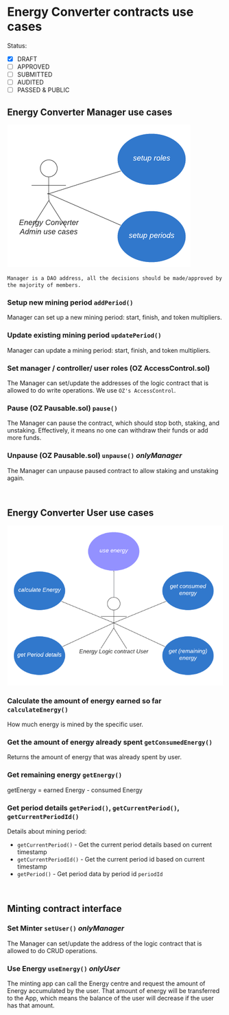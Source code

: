 # Energy Converter contracts use cases

Status: <br>

- [x] DRAFT
- [ ] APPROVED
- [ ] SUBMITTED
- [ ] AUDITED
- [ ] PASSED & PUBLIC

## Energy Converter Manager use cases

![Energy Converter admin use cases](assets/converter_storage_uc.png)

    Manager is a DAO address, all the decisions should be made/approved by the majority of members.

### Setup new mining period `addPeriod()`

Manager can set up a new mining period: start, finish, and token multipliers.

### Update existing mining period `updatePeriod()`

Manager can update a mining period: start, finish, and token multipliers.

### Set manager / controller/ user roles (OZ AccessControl.sol)

The Manager can set/update the addresses of the logic contract that is allowed to do write operations. We use `OZ's AccessControl`.

### Pause (OZ Pausable.sol) `pause()`

The Manager can pause the contract, which should stop both, staking, and unstaking. Effectively, it means no one can withdraw their funds or add more funds.

### Unpause (OZ Pausable.sol) `unpause()` _onlyManager_

The Manager can unpause paused contract to allow staking and unstaking again.

<br>

## Energy Converter User use cases

![Staking Logic contracts use cases](assets/converter_logic_uc.png)

### Calculate the amount of energy earned so far `calculateEnergy()`

How much energy is mined by the specific user.

### Get the amount of energy already spent `getConsumedEnergy()`

Returns the amount of energy that was already spent by user.

### Get remaining energy `getEnergy()`

getEnergy = earned Energy - consumed Energy

### Get period details `getPeriod()`, `getCurrentPeriod()`, `getCurrentPeriodId()`

Details about mining period:

- `getCurrentPeriod()` - Get the current period details based on current timestamp
- `getCurrentPeriodId()` - Get the current period id based on current timestamp
- `getPeriod()` - Get period data by period id `periodId`

<br>

## Minting contract interface

### Set Minter `setUser()` _onlyManager_

The Manager can set/update the address of the logic contract that is allowed to do CRUD operations.

### Use Energy `useEnergy()` **_onlyUser_**

The minting app can call the Energy centre and request the amount of Energy accumulated by the user. That amount of energy will be transferred to the App, which means the balance of the user will decrease if the user has that amount.
